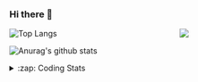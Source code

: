 ### Hi there 👋

<!--
**tao8687/tao8687** is a ✨ _special_ ✨ repository because its `README.md` (this file) appears on your GitHub profile.

Here are some ideas to get you started:

- 🔭 I’m currently working on ...
- 🌱 I’m currently learning ...
- 👯 I’m looking to collaborate on ...
- 🤔 I’m looking for help with ...
- 💬 Ask me about ...
- 📫 How to reach me: ...
- 😄 Pronouns: ...
- ⚡ Fun fact: ...
-->

<img align='right' src="https://media.giphy.com/media/M9gbBd9nbDrOTu1Mqx/giphy.gif" width="200">

  
![Top Langs](https://github-readme-stats.vercel.app/api/top-langs/?username=tao8687&layout=compact&title_color=23238E&text_color=A67D3D)

![Anurag's github stats](https://github-readme-stats.vercel.app/api?username=tao8687&show_icons=true&&text_color=A67D3D&title_color=23238E&show_icons=false&count_private=true&hide=stars)

<details>
  <summary>:zap: Coding Stats</summary>
  <b>
<!--START_SECTION:waka-->
![Code Time](http://img.shields.io/badge/Code%20Time-0%20secs-blue)

![Profile Views](http://img.shields.io/badge/Profile%20Views-0-blue)

**🐱 My GitHub Data** 

> 🏆 204 Contributions in the Year 2022
 > 
> 📦 1.4 MB Used in GitHub's Storage 
 > 
> 🚫 Not Opted to Hire
 > 
> 📜 55 Public Repositories 
 > 
> 🔑 27 Private Repositories  
 > 
**I'm an Early 🐤** 

```text
🌞 Morning    118 commits    ██████████████████░░░░░░░   74.68% 
🌆 Daytime    16 commits     ██░░░░░░░░░░░░░░░░░░░░░░░   10.13% 
🌃 Evening    24 commits     ███░░░░░░░░░░░░░░░░░░░░░░   15.19% 
🌙 Night      0 commits      ░░░░░░░░░░░░░░░░░░░░░░░░░   0.0%

```
📅 **I'm Most Productive on Monday** 

```text
Monday       42 commits     ██████░░░░░░░░░░░░░░░░░░░   26.58% 
Tuesday      25 commits     ████░░░░░░░░░░░░░░░░░░░░░   15.82% 
Wednesday    23 commits     ███░░░░░░░░░░░░░░░░░░░░░░   14.56% 
Thursday     16 commits     ██░░░░░░░░░░░░░░░░░░░░░░░   10.13% 
Friday       24 commits     ███░░░░░░░░░░░░░░░░░░░░░░   15.19% 
Saturday     15 commits     ██░░░░░░░░░░░░░░░░░░░░░░░   9.49% 
Sunday       13 commits     ██░░░░░░░░░░░░░░░░░░░░░░░   8.23%

```


📊 **This Week I Spent My Time On** 

```text
⌚︎ Time Zone: Asia/Shanghai

💬 Programming Languages: 
C                        22 hrs 44 mins      █████████████████████░░░░   84.65% 
Markdown                 1 hr 29 mins        █░░░░░░░░░░░░░░░░░░░░░░░░   5.53% 
C++                      1 hr 21 mins        █░░░░░░░░░░░░░░░░░░░░░░░░   5.06% 
Makefile                 1 hr 5 mins         █░░░░░░░░░░░░░░░░░░░░░░░░   4.04% 
Kconfig                  5 mins              ░░░░░░░░░░░░░░░░░░░░░░░░░   0.34%

🔥 Editors: 
VS Code                  26 hrs 51 mins      █████████████████████████   100.0%

🐱‍💻 Projects: 
vc0768                   17 hrs 9 mins       ████████████████░░░░░░░░░   63.87% 
drv_v7                   5 hrs 24 mins       █████░░░░░░░░░░░░░░░░░░░░   20.11% 
external                 2 hrs 12 mins       ██░░░░░░░░░░░░░░░░░░░░░░░   8.2% 
vc7681                   1 hr 7 mins         █░░░░░░░░░░░░░░░░░░░░░░░░   4.2% 
samples                  47 mins             ░░░░░░░░░░░░░░░░░░░░░░░░░   2.92%

💻 Operating System: 
Linux                    26 hrs 51 mins      █████████████████████████   100.0%

```

**I Mostly Code in Python** 

```text
Python                   9 repos             ███████░░░░░░░░░░░░░░░░░░   31.03% 
C++                      6 repos             █████░░░░░░░░░░░░░░░░░░░░   20.69% 
C                        6 repos             █████░░░░░░░░░░░░░░░░░░░░   20.69% 
Shell                    2 repos             █░░░░░░░░░░░░░░░░░░░░░░░░   6.9% 
JavaScript               2 repos             █░░░░░░░░░░░░░░░░░░░░░░░░   6.9%

```


**Timeline**

![Chart not found](https://raw.githubusercontent.com/tao8687/tao8687/master/charts/bar_graph.png) 


 Last Updated on 23/07/2022 02:10:07 UTC
<!--END_SECTION:waka-->
</details>
